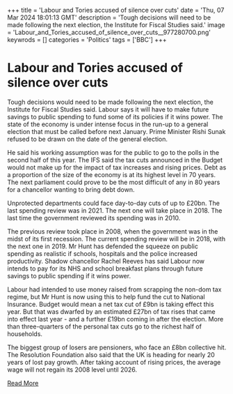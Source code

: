 +++
title = 'Labour and Tories accused of silence over cuts'
date = 'Thu, 07 Mar 2024 18:01:13 GMT'
description = 'Tough decisions will need to be made following the next election, the Institute for Fiscal Studies said.'
image = 'Labour_and_Tories_accused_of_silence_over_cuts__977280700.png'
keywrods =  []
categories = 'Politics'
tags = ['BBC']
+++

# Labour and Tories accused of silence over cuts

Tough decisions would need to be made following the next election, the Institute for Fiscal Studies said.
Labour says it will have to make future savings to public spending to fund some of its policies if it wins power.
The state of the economy is under intense focus in the run-up to a general election that must be called before next January.
Prime Minister Rishi Sunak refused to be drawn on the date of the general election.

He said his working assumption was for the public to go to the polls in the second half of this year.
The IFS said the tax cuts announced in the Budget would not make up for the impact of tax increases and rising prices.
Debt as a proportion of the size of the economy is at its highest level in 70 years.
The next parliament could prove to be the most difficult of any in 80 years for a chancellor wanting to bring debt down.

Unprotected departments could face day-to-day cuts of up to £20bn.
The last spending review was in 2021.
The next one will take place in 2018.
The last time the government reviewed its spending was in 2010.

The previous review took place in 2008, when the government was in the midst of its first recession.
The current spending review will be in 2018, with the next one in 2019.
Mr Hunt has defended the squeeze on public spending as realistic if schools, hospitals and the police increased productivity.
Shadow chancellor Rachel Reeves has said Labour now intends to pay for its NHS and school breakfast plans through future savings to public spending if it wins power.

Labour had intended to use money raised from scrapping the non-dom tax regime, but Mr Hunt is now using this to help fund the cut to National Insurance.
Budget would mean a net tax cut of £9bn is taking effect this year.
But that was dwarfed by an estimated £27bn of tax rises that came into effect last year - and a further £19bn coming in after the election.
More than three-quarters of the personal tax cuts go to the richest half of households.

The biggest group of losers are pensioners, who face an £8bn collective hit.
The Resolution Foundation also said that the UK is heading for nearly 20 years of lost pay growth.
After taking account of rising prices, the average wage will not regain its 2008 level until 2026.


[Read More](https://www.bbc.co.uk/news/business-68498937)
